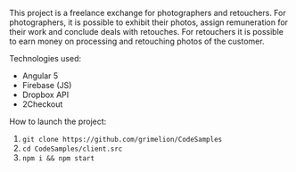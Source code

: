 This project is a freelance exchange for photographers and retouchers. For photographers, it is possible to exhibit their photos, assign remuneration for their work and conclude deals with retouches. For retouchers it is possible to earn money on processing and retouching photos of the customer.

Technologies used:
- Angular 5
- Firebase (JS)
- Dropbox API
- 2Checkout

How to launch the project:
1. `git clone https://github.com/grimelion/CodeSamples`
2. `cd CodeSamples/client.src`
3. `npm i && npm start`

